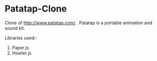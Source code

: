 # Patatap-Clone
Clone of http://www.patatap.com/ . Patatap is a portable animation and sound kit.

Libraries used:-

  1. Paper.js
  2. Howler.js
